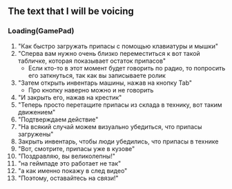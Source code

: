 ## The text that I will be voicing

### Loading(GamePad)
1. "Как быстро загружать припасы с помощью клавиатуры и мышки"
2. "Сперва вам нужно очень близко переместиться к вот такой табличке, которая показывает остаток припасов"
   - Если кто-то в этот момент будет говорить по радио, то попросить его заткнуться, так как вы записываете ролик
4. "Затем открыть инвентарь машины, нажав на кнопку Tab"
   - Про кнопку наверно можно и не говорить
5. "И закрыть его, нажав на крестик"
6. "Теперь просто перетащите припасы из склада в технику, вот таким движением"
7. "Подтверждаем действие"
8. "На всякий случай можем визуально убедиться, что припасы загружены"
9. Закрыть инвентарь, чтобы люди убедились, что припасы в технике
10. "Вот, смотрите, припасы уже в кузове"
8. "Поздравляю, вы великолепны!"
10. "на геймпаде это работает не так"
11. "а как именно покажу в след видео"
12. "Поэтому, оставайтесь на связи!"
